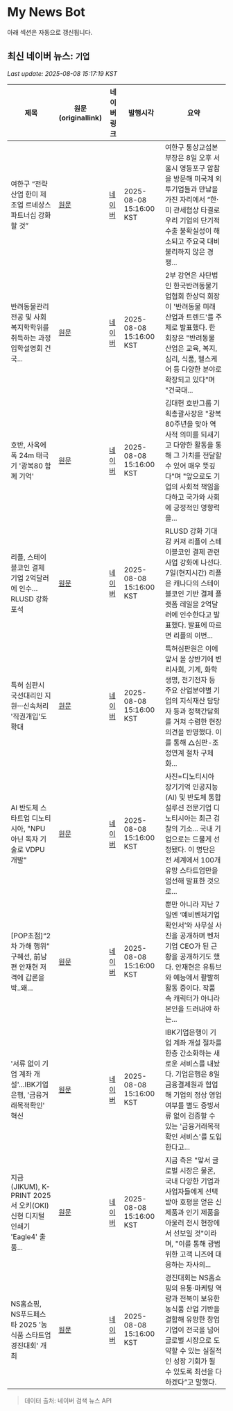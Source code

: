 # My News Bot

아래 섹션은 자동으로 갱신됩니다.

<!-- NEWS:START -->
## 최신 네이버 뉴스: `기업`
_Last update: 2025-08-08 15:17:19 KST_

| 제목 | 원문(originallink) | 네이버 링크 | 발행시각 | 요약 |
|---|---|---|---|---|
| 여한구 “전략산업 한미 제조업 르네상스 파트너십 강화할 것” | [원문](https://www.viva100.com/article/20250808500668) | [네이버](https://www.viva100.com/article/20250808500668) | 2025-08-08 15:16:00 KST | 여한구 통상교섭본부장은 8일 오후 서울시 영등포구 암참을 방문해 미국계 외투기업들과 만남을 가진 자리에서 “한·미 관세협상 타결로 우리 기업의 단기적 수출 불확실성이 해소되고 주요국 대비 불리하지 않은 경쟁... |
| 반려동물관리전공 및 사회복지학학위를 취득하는 과정 입학설명회 건국... | [원문](https://edu.donga.com/news/articleView.html?idxno=93196) | [네이버](https://edu.donga.com/news/articleView.html?idxno=93196) | 2025-08-08 15:16:00 KST | 2부 강연은 사단법인 한국반려동물기업협회 한상덕 회장이 '반려동물 미래 산업과 트렌드'를 주제로 발표했다. 한 회장은 "반려동물 산업은 교육, 복지, 심리, 식품, 헬스케어 등 다양한 분야로 확장되고 있다"며 "건국대... |
| 호반, 사옥에 폭 24m 태극기 '광복80 함께 기억' | [원문](http://news.bizwatch.co.kr/article/real_estate/2025/08/08/0026) | [네이버](https://n.news.naver.com/mnews/article/648/0000038679?sid=101) | 2025-08-08 15:16:00 KST | 김대헌 호반그룹 기획총괄사장은 "광복 80주년을 맞아 역사적 의미를 되새기고 다양한 활동을 통해 그 가치를 전달할 수 있어 매우 뜻깊다"며 "앞으로도 기업의 사회적 책임을 다하고 국가와 사회에 긍정적인 영향력을... |
| 리플, 스테이블코인 결제 기업 2억달러에 인수…RLUSD 강화 포석 | [원문](https://www.mk.co.kr/article/11388869) | [네이버](https://n.news.naver.com/mnews/article/009/0005538452?sid=101) | 2025-08-08 15:16:00 KST | RLUSD 강화 기대감 커져 리플이 스테이블코인 결제 관련 사업 강화에 나선다. 7일(현지시간) 리플은 캐나다의 스테이블코인 기반 결제 플랫폼 레일을 2억달러에 인수한다고 발표했다. 발표에 따르면 리플의 이번... |
| 특허 심판시 국선대리인 지원···신속처리 '직권개입'도 확대 | [원문](https://www.koscaj.com/news/articleView.html?idxno=318227) | [네이버](https://www.koscaj.com/news/articleView.html?idxno=318227) | 2025-08-08 15:16:00 KST | 특허심판원은 이에 앞서 올 상반기에 변리사회, 기계, 화학생명, 전기전자 등 주요 산업분야별 기업의 지식재산 담당자 등과 정책간담회를 거쳐 수렴한 현장 의견을 반영했다. 이를 통해 △심판-조정연계 절차 구체화... |
| AI 반도체 스타트업 디노티시아, "NPU 아닌 독자 기술로 VDPU 개발" | [원문](http://www.bizwnews.com/news/articleView.html?idxno=108977) | [네이버](http://www.bizwnews.com/news/articleView.html?idxno=108977) | 2025-08-08 15:16:00 KST | 사진=디노티시아  장기기억 인공지능(AI) 및 반도체 통합 설루션 전문기업 디노티시아는 최근 검찰의 기소... 국내 기업으로는 드물게 선정됐다. 이 명단은 전 세계에서 100개 유망 스타트업만을 엄선해 발표한 것으로... |
| [POP초점]“2차 가해 행위” 구혜선, 前남편 안재현 저격에 갑론을박..왜... | [원문](https://www.heraldpop.com/article/10550156?ref=naver) | [네이버](https://m.entertain.naver.com/article/112/0003772777) | 2025-08-08 15:16:00 KST | 뿐만 아니라 지난 7일엔 ‘예비벤처기업확인서’와 사무실 사진을 공개하며 벤처기업 CEO가 된 근황을 공개하기도 했다. 안재현은 유튜브와 예능에서 활발히 활동 중이다. 작품 속 캐릭터가 아니라 본인을 드러내야 하는... |
| '서류 없이 기업 계좌 개설'…IBK기업은행, '금융거래목적확인' 혁신 | [원문](https://www.mhns.co.kr/news/articleView.html?idxno=720747) | [네이버](https://www.mhns.co.kr/news/articleView.html?idxno=720747) | 2025-08-08 15:16:00 KST | IBK기업은행이 기업 계좌 개설 절차를 한층 간소화하는 새로운 서비스를 내놨다. 기업은행은 8일 금융결제원과 협업해 기업의 정상 영업 여부를 별도 증빙서류 없이 검증할 수 있는 '금융거래목적확인 서비스'를 도입한다고... |
| 지금(JIKUM), K-PRINT 2025서 오키(OKI) 신현 디지털 인쇄기 'Eagle4' 출품... | [원문](https://kr.aving.net/news/articleView.html?idxno=1802912) | [네이버](https://kr.aving.net/news/articleView.html?idxno=1802912) | 2025-08-08 15:16:00 KST | 지금 측은 "앞서 글로벌 시장은 물론, 국내 다양한 기업과 사업자들에게 선택받아 호평을 얻은 신제품과 인기 제품을 아울러 전시 현장에서 선보일 것"이라며, "이를 통해 광범위한 고객 니즈에 대응하는 자사의... |
| NS홈쇼핑, NS푸드페스타 2025 '농식품 스타트업 경진대회' 개최 | [원문](https://www.dailian.co.kr/news/view/1533669/?sc=Naver) | [네이버](https://n.news.naver.com/mnews/article/119/0002989024?sid=101) | 2025-08-08 15:16:00 KST | 경진대회는 NS홈쇼핑의 유통·마케팅 역량과 전북이 보유한 농식품 산업 기반을 결합해 유망한 창업기업이 전국을 넘어 글로벌 시장으로 도약할 수 있는 실질적인 성장 기회가 될 수 있도록 최선을 다하겠다”고 말했다. |

> 데이터 출처: 네이버 검색 뉴스 API
<!-- NEWS:END -->
